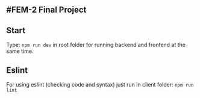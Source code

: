 #FEM-2 Final Project
--


Start
---
Type: `npm run dev` in root folder for running backend and frontend at the same time.


Eslint
---
For using eslint (checking code and syntax) just run in client folder: `npm run lint` 

